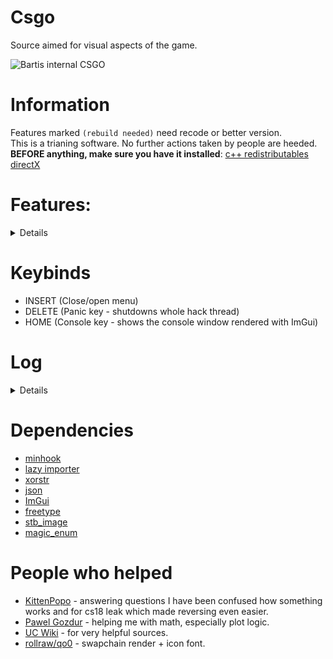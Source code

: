 # Csgo
Source aimed for visual aspects of the game.

![Bartis internal CSGO](https://user-images.githubusercontent.com/69613796/179428634-adf44410-4002-4e5d-9ac5-b794dcb1c35f.png)

# Information
Features marked ``(rebuild needed)`` need recode or better version.
<br />
This is a trianing software. No further actions taken by people are heeded.
<br />
**BEFORE anything, make sure you have it installed**: [c++ redistributables](https://docs.microsoft.com/en-us/cpp/windows/latest-supported-vc-redist?view=msvc-170) [directX](https://www.microsoft.com/en-us/download/details.aspx?id=35)

# Features: 
<details>

 * Aimbot - aims at enemy using calculated angle, possible to delay in ms and select aimpoints.
 * RCS - control the recoil spray.
 * Triggerbot - delay in ms.
 * Backtrack - manipulate ticks.
 * Fake latency - manipulate sequences in ms.
 * Bunnyhop
 * Autostrafe
 * Callbacks - not really used, good example how to use them.
 * Events - listen game events, needed for some features for info.
 * Thirdperson - 3rd person on key.
 * Crosshairs - custom crosshairs, 5 types.
 * Local info - ammo, pos etc...
 * Fps plot - collect fps and represent it in graphical resizable plot.
 * Velocity plot - collect local player speed and represent it in graphical resizable plot.
 * Hitmarker - ability to draw hitmarkers 2D/3D with dmg output.
 * No scope - removes scope black overlay (rebuild needed - think of better blur removal)
 * Bullet tracer - draw bullets directions by line beams.
 * Flashlight
 * Nade prediction - predicts endpoint of your nade throw. Also can predict incomming nades by same logic.
 * Engine prediction - useful to never skip tick and get correct server time (rebuild needed - use it 1:1 as game does)
 * Chams - uses engine's keyvalues to render it. 5 types and ability to draw backtrack records.
 * Glow - highlight player ents. (rebuild needed - think of removing this or creating glow texture on own (game provides such materials), client.dll checks it and it in general has performance issues)
 * Sound Esp (rebuild needed - there is no need to do it with events)
 * Esp - name, flags, boxes, health, armor, ammo, skeleton.
 * DLight - highlights player by dlight
 * Enemy aiming at you warn
 * 2D radar - overlay showing where enemy is, with background of the map texture.
 * Custom skybox - listed from game
 * Remove sky - removes props
 * Edit world colors - props/walls/sky (rebuild needed - transparency should be done in different way)
 * Movement trails - collect line frame by frame and draw from container
 * Bullet impacts - where the bullet has hit
 * Custom smoke/molotov - color/remove/timer
 * Draw dropped weapons - box/icon/name/ammo
 * Bomb overlay with info (rebuild needed - cleanup, this is now very ugly in code)
 * Mirrorcam - show what is behind you on extra window (contains fixing setupbones occlusion problems)
 * Freecam - view any place without moving your model (dormant ents won't render) (rebuild needed - should generally work better)
 * Freelook - a copy of how it looks like in PUBG
 </details>

# Keybinds
 - INSERT (Close/open menu)
 - DELETE (Panic key - shutdowns whole hack thread)
 - HOME (Console key - shows the console window rendered with ImGui)

# Log
<details>

* 1.0.0 - initial commit
* 1.0.1 - small fixes in code + rainbow chams
* 1.0.2 - improved a bit performance, changed render text function to modern wstring, aimbot big drops fixed, aimbot now uses ranged loop for hitboxes
* 1.0.3 - added PlayerResource class which contain kills deaths and ping. Improved some of the features again
* 1.0.4 - fixed typo for backtrack and added in comments ticks option to backtrack, I personally don't need it, hence why it's commented
* 1.0.5 - cleaned up the source in visuals and render. Added new player visuals. Fixed padding in one SDK class, added skeleton ESP. In utils there is a new conventer function which you can very easily use to get distance to enemy in meters (unit to meters)
* 1.0.6 - small update with removing fps drops while menu is opened
* 1.0.7 - big update for performance and cleanup in code, a lot of useless defines have been removed. Changed console::log function to take only one string and log type, string can be easily used with std::format
* 1.0.8 - small update with making menu usage more easier, items are now in map and features can be passed as name for vars::names map
* 1.0.9 - big update for performance, recode, and code style. All functions are camel case. I seperated visuals to be in few files since it's better to read and move in code. Added even more visuals once again. Fixed prediction, thanks: [kaposzta99](https://github.com/Bartis1313/csgo/issues/4)
* 1.1.0 - update came with fixes: triggerbot, backtrack records and SDK. Added Dlight and "nightmode" that just forces other skybox. Few very small addons to menu and code changes.
* 1.1.1 - small update with new planned feature and handling the error in case the directory can't be created.
* 1.1.2 - 2D plot added, for fps and velocity. From now if config fails to find file to save, it throws the error.
* 1.1.3 - Added hand/weapon chams, and rewrote chams code.
* 1.1.4 - Added global shots counter, which can result in getting valid accuracy per round, and hitmarker with sound got added.
* 1.1.5 - Added visibility check, in aimbot and triggerbot. Some visuals added.
* 1.1.6 - Changed aimbot, fixed visibility, aimbot now uses only one function to run. Added no scope overlay.
* 1.1.7 - fixed code, added more visuals. Added few more things to SDK.
* 1.1.8 - added image rendering, pretty simple as it does need only one argument. Console logging is a bit simplier now. Fixed the main thread call with handling critical errors correctly.
* 1.1.9 - very small update. Added check for paint hook, implemented idea of gui.
* 1.2.0 - update to gui and few fixes in random files. (broke the git again..., lol)
* 1.2.1 - GUI update with finishing ideas of everything, recode is still needed for automatic padding for GUI objects or add ideally add flags to choose.
* 1.2.2 - Big GUI update, it now can use auto padding, changed few comments to make it easier to understand in whole code. Still it needs few fixes.
* 1.2.3 - Almost GUI is finished, few things left.
* 1.2.4 - Update on new config system using type safe checks, menu is finally ready to work with variables and multiple configs. Fixed, removed bunch of functions. Deleted singleton as it's a very bad choice to work with single class objects. Reduced many calls. Made return address more easier.
* 1.2.5 - Made surface GUI example to be working correctly. Added ImGui + freetype libraries, as it's next goal to use this GUI framework as example + solid rendering. Fixed code in few places, and removed oftently changed files from precompilation, which could lead to errors.
* 1.2.6 - Added ImGui example, added ghetto fix for sendpacket, although it's not used. It's a temp fix. Made hooking even easier to use now.
* 1.2.7 - Added ImGuiRender class which has a rich amount of functions, arguments are almost everywhere same as in surface rendering. GUI made with surface has been deleted aswell as x88 menu, if you need to know how was it done, search old repo commits. Cleaned up whole sdk and code in few places.
* 1.2.8 - Fixed few rendering bugs. Added basic imgui menu, if you care for styling etc... go make a pull request so people can use it as some replacement. Keep in mind - any imgui addons that are not included in the lib should be made in imguiaddons.hpp at all. Color now has a different type, due to making it easier for floating points. You will still be able to use it as 0-255 range.
* 1.2.9 - Few fixes in some places, nothing really big. I will start making commits comments a bit better from now on, more detailed.
* 1.3.0 - Huge recode, cleaned up most of bloat header includes. Features are now not in namespace but class. Improved code quality almost everywhere. Fixed unloading the cheat not causing any errors. Plots are totally rewritten. Fixed couple of features, although chams are temporiarly not possible. I am thinking of clean solution for them. Added console from imgui demo which will show current loggings. Still a lot of code needs rewrite.
* 1.3.1 - Added option "load on start", which will load selected config on the start.
* 1.3.2 - The hitmarker is now finished. Nothing more in this version.
* 1.3.3 - Fixed "Enemy is aiming at you", aimbot, and many more. And added working chams, still small fixes are needed to them.
* 1.3.4 - Fixed stupid math calcAngle basing on src - dst logic, made it same as calcAngleRelative with how delta is achieved. Few rendering improvements such as rendering font. Use cached bones for calculating the pos. Added posibility to render icons from the game. Added lines to radar.
* 1.3.5 - Fixes in visuals and addons. Addons as nade timers, editing molotov color, flags done with distance scaling.
* 1.3.6 - Fixes new update crash and config based crashes. Added many effects and edited code in many places. Everything is detailed in the commit.
* 1.3.7 - Fake latency, and I hope last backtrack. Make sure prediction is updated when deltatick is any value, just like game does. Added bomb overlay, not perfect for resizing because the size is always the same.
* 1.3.8 - Key detection made properly. Using 2 classes to detect it, as first using messages coming from wndproc is running 24/7 and other only listens to given key from config. Why making own detection? ImGui has it, but then you will have to deal with flickering cursor problems if want to run it 24/7.
* 1.3.9 - Reback x88 menu, this time with better types detection and code. It also has ability to change config variables by operating on arrow keys.
* 1.4.0 - After some break, added the grenade warning, lacks of visuals and custom choices of colors etc... No more errors with std::format, small config issue fixed.
* 1.4.1 - Nade prediction should output given dmg by nade, or inform if inferno is in range. Fonts contain pixel size at the end now. Input system will now only work when: we are not in key hotkey, when vgui console is off, when chat window is off.
* 1.4.2 - Rainbow colors can be an option from picker, remade color picker + logic in config for color.
* 1.4.3 - Finish nade prediction at all, warning for tracers will be scaled with distance to the nade.
* 1.4.4 - Sound esp is done. Credits to the guy who had the idea with this. Scaling included for sound circles.
* 1.4.5 - Changes in code, mainly to render low levels things such as images by resources. Few slight changes into imgui: add ability to load up image by memory, ability to draw multicolors with poly. Discord rpc with updated information from client.
* 1.4.6 - Texture rendered in the radar, I run on some weird problems there and unfortunately because of the dds file format it's impossible to use Resource class. Cleaned the project settings. Instead of ignoring the error of unsafe function, getting time is threadsafe now. Game color edits are now run per each instead of applying whole list.
* 1.4.7 - Easy cfg load on start option, setting load cfg won't save current variables but only name to load.
* 1.4.8 - Added mirrorcam (rendering by ImGui), freecam, freelook, fixed SEH catching allocation for symbols. Console logging is now locked, it's better to run them in mutex.
* 1.4.9 - Flashlight fixed and added it as a feature. Recoded rendering to take ImVec2 instead of vector2D when using imgui. Fixed/recoded drawing 3d boxes completely. Init localplayer once (and this method probably fixes crashes). Gather prediction move data from stack. Pass std::span as normal copy, not cref.
* 1.5.0 - World screen effects added: fog, tone control, draw screen effects.
* 1.5.1 - Add weather effect.
* 1.5.2 - Added 1:1 motion blur from source leak. Controlling thirdperson should be quite better as now it traces the distance to any objects, just like game originally does. Added extra options to it as suggested in: [#41](https://github.com/Bartis1313/csgo/issues/41). Added comments for sigs, I can't shortly explain how to use RTTI info in 3 lines, so this is just very basic string ref info.
* 1.5.3 - HUGE recode, cleanup in way that features are inited and run. Also general cleanup/fixes in features. Now every change will be much easier to make, without calling some run() method manually, it all gets called by static object vec, code itself explains it very well. Each class has one task to do, or very limited to more.
* 1.5.4 - Simplified constructors in base classes. If possible they should be constexpr.
* 1.5.5 - Config update for weapons selection in aimbot. Fixed crash with weather on new map. Cleaned up menu a bit.
* 1.5.6 - Few checks added to aimbot, triggerbot, backtrack and player visuals.
* 1.5.7 - Visual update for fading, players and dropped weapons. Cleanup in Resource class.
* 1.5.8 - Cache for ents done, when drawing something ent based in present hook you should stick to normal classic loop, as commented in radar file.
* 1.5.9 - Memory cleanup, static offsets were always a problem due to short lag while gathering the offset. Now it run once at the start + adding it should be very easy. Handled exports, mostly needed for sig scan and CreateInterface.
* 1.6.0 - Include paths.
* 1.6.1 - Include paths v2.
* 1.6.2 - Source cleanup, generic vector & matrix.
* 1.6.3 - Once again better generic vector. Config is now stored in nice-looking json + accessing values is not painful. Cleanup is still needed. Better smoothing included in aimbot, still needs some extensions.  
* 1.6.4 - Config fix again, added magic_enum to not repat same names in the selections namespace.
* 1.6.5 - Bit of clean up with memory, interfaces and valid entity cache that will work for any frame. And maybe crash fixes?
* 1.6.6 - Cleanup, base classes for features are now more abstract. Fixed crash due to wrong allocation for vector. Rebuild hook structs to be defined with macros.
* 1.6.7 - Wip menu.
* 1.6.8 - Finished menu animations/movelikes.
</details>

# Dependencies
* [minhook](https://github.com/TsudaKageyu/minhook)
* [lazy importer](https://github.com/JustasMasiulis/lazy_importer)
* [xorstr](https://github.com/JustasMasiulis/xorstr)
* [json](https://github.com/nlohmann/json)
* [ImGui](https://github.com/ocornut/imgui)
* [freetype](https://gitlab.freedesktop.org/freetype/freetype)
* [stb_image](https://github.com/nothings/stb)
* [magic_enum](https://github.com/Neargye/magic_enum)

# People who helped
* [KittenPopo](https://github.com/KittenPopo) - answering questions I have been confused how something works and for cs18 leak which made reversing even easier.
* [Pawel Gozdur](https://github.com/carlos-konewka) - helping me with math, especially plot logic.
* [UC Wiki](https://www.unknowncheats.me/wiki/UnKnoWnCheaTs_Game_Hacking_Wiki) - for very helpful sources.
* [rollraw/qo0](https://github.com/rollraw) - swapchain render + icon font.
